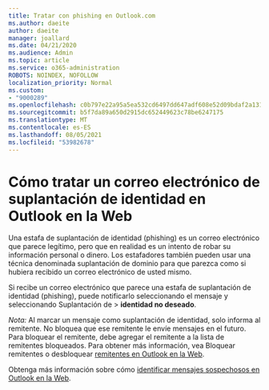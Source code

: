```yaml
---
title: Tratar con phishing en Outlook.com
ms.author: daeite
author: daeite
manager: joallard
ms.date: 04/21/2020
ms.audience: Admin
ms.topic: article
ms.service: o365-administration
ROBOTS: NOINDEX, NOFOLLOW
localization_priority: Normal
ms.custom:
- "9000289"
ms.openlocfilehash: c0b797e22a95a5ea532cd6497dd647adf608e52d09bdaf2a13124ecdfe15d5bb
ms.sourcegitcommit: b5f7da89a650d2915dc652449623c78be6247175
ms.translationtype: MT
ms.contentlocale: es-ES
ms.lasthandoff: 08/05/2021
ms.locfileid: "53982678"
---
```

# <a name="how-to-deal-with-a-phishing-email-in-outlook-on-the-web"></a>Cómo tratar un correo electrónico de suplantación de identidad en Outlook en la Web

Una estafa de suplantación de identidad (phishing) es un correo electrónico que parece legítimo, pero que en realidad es un intento de robar su información personal o dinero. Los estafadores también pueden usar una técnica denominada suplantación de dominio para que parezca como si hubiera recibido un correo electrónico de usted mismo.

Si recibe un correo electrónico que parece una estafa de suplantación de identidad (phishing), puede notificarlo seleccionando el mensaje y seleccionando Suplantación de  >  **identidad no deseado**.

*Nota:* Al marcar un mensaje como suplantación de identidad, solo informa al remitente. No bloquea que ese remitente le envíe mensajes en el futuro. Para bloquear el remitente, debe agregar el remitente a la lista de remitentes bloqueados. Para obtener más información, vea Bloquear remitentes o desbloquear [remitentes en Outlook en la Web](https://support.office.com/article/9bf812d4-6995-4d19-901a-76d6e26939b0).

Obtenga más información sobre cómo [identificar mensajes sospechosos en Outlook en la Web](https://support.office.com/article/3d44102b-6ce3-4f7c-a359-b623bec82206).